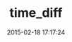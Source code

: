 ---
layout: post
title:  "time_diff"
repo:   "abhidsm/time_diff"
date:   2015-02-18 17:17:24
gemurl: http://github.com/abhidsm/time_diff
---